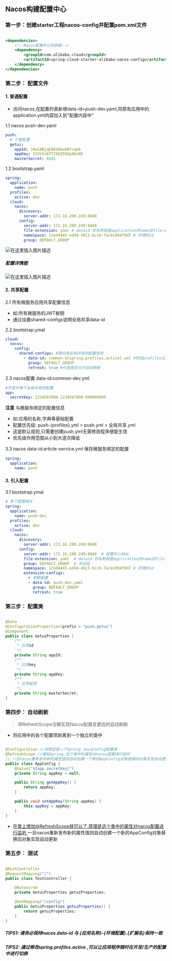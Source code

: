 ## Nacos构建配置中心

### 第一步：创建starter工程nacos-config并配置pom.xml文件

```xml

<dependencies>
    <!--Nacos配置中心的依赖-->
    <dependency>
        <groupId>com.alibaba.cloud</groupId>
        <artifactId>spring-cloud-starter-alibaba-nacos-config</artifactId>
    </dependency>
</dependencies>

```

### 第二步： 配置文件

#### 1. 普通配置

- 访问nacos,在配置列表新增data-id=push-dev.yaml,将原有应用中的application.yml内容加入到"配置内容中"

1.1 nacos push-dev.yaml

```yaml
push:
  # 个推配置
  getui:
    appId: 34w1ABjqE66S6bo8AYcqe6
    appKey: IXVCKs6fT29bZ93Up4DzN5
    masterSecret: 0101
```

1.2 bootstrap.yaml

```yaml
spring:
  application:
    name: push
  profiles:
    active: dev
  cloud:
    nacos:
      discovery:
        server-addr: 172.16.200.249:8848
      config:
        server-addr: 172.16.200.249:8848
        file-extension: yaml # dataid 的名称就是application的name加file-extension
        namespace: 1cbd4445-e494-4011-bccb-7ac4c094f9d7 # 环境的id
        group: DEFAULT_GROUP
```

![在这里插入图片描述](https://img-blog.csdnimg.cn/7706bdea7a5d4ef3933544f9c5a623ab.png)

##### 配置详情图

![在这里插入图片描述](https://img-blog.csdnimg.cn/45dc612b5e4641248bb13f148363f58d.png)

#### 2. 共享配置

2.1 所有微服务应用共享配置信息

- 如:所有微服务的JWT秘钥
- 通过设置shared-configs说明全局共享data-id

2.2 bootstrap.ymal

```yaml
cloud:
  nacos:
    config:
      shared-configs: #跨应用全局共享的配置信息
        - data-id: common-${spring.profiles.active}.yml #附加profiles让全局配置也可以区分环境配置
          group: DEFAULT_GROUP
          refresh: true #代表是否允许自动刷新
```

2.3 nacos配置 data-id:common-dev.yml

```yaml
#开发环境下全局共享的配置
app:
  secretKey: 1234567890-1234567890-999999999
```

**注意** 与微服务绑定的配置信息

- 如:应用的名称,字典等基础配置
- 配置优先级: push-{profiles}.yml >  push.yml > 全局共享.yml
- 这是默认规则,只需要创建push.yml无需修改程序便能生效
- 优先级作用范围从小到大逐次降低

3.3 nacos data-id:article-service.yml 保存微服务绑定的配置

```yaml
spring:
  application:
    name: push
```

#### 3. 引入配置

3.1 bootstrap.ymal

```yaml
# 多个配置相关
spring:
  application:
    name: push-dev
  profiles:
    active: dev
  cloud:
    nacos:
      discovery:
        server-addr: 172.16.200.249:8848
      config:
        server-addr: 172.16.200.249:8848  # 配置中心地址
        file-extension: yaml  # dataid 的名称就是application的name加file-extension
        group: DEFAULT_GROUP  # 测试组
        namespace: 1cbd4445-e494-4011-bccb-7ac4c094f9d7 # 环境的id
        extension-configs:
          # 参数配置
          - data-id: push-dev.yaml
            group: DEFAULT_GROUP
            refresh: true

```

### 第三步： 配置类

```java

@Data
@ConfigurationProperties(prefix = "push.getui")
@Component
public class GetuiProperties {
    /**
     * 应用id
     */
    private String appId;
    /**
     * 应用key
     */
    private String appKey;
    /**
     * 应用秘钥
     */
    private String masterSecret;
}

```

### 第四步： 自动刷新

> @RefreshScope注解实现Nacos配置变更后的自动刷新

- 将应用中的各个配置项剥离到一个独立的类中

```java

@Configuration //说明这是一个Spring JavaConfig配置类
@RefreshScope //通知Spring,这个类中的属性对nacos配置进行监听
// 一旦nacos重新发布新的属性值则自动创建一个新的AppConfig对象替换旧对象实现自动更新
public class AppConfig {
    @Value("${app.secretKey}")
    private String appKey = null;

    public String getAppKey() {
        return appKey;
    }

    public void setAppKey(String appKey) {
        this.appKey = appKey;
    }
}
```

- 在类上增加@RefreshScope就可以了.原理是这个类中的属性对nacos配置进行监听,一旦nacos重新发布新的属性值则自动创建一个新的AppConfig对象替换旧对象实现自动更新

### 第五步： 测试

```java

@RestController
@RequestMapping("/")
public class TestController {

    @Autowired
    private GetuiProperties getuiProperties;

    @GetMapping("/config")
    public GetuiProperties getuiProperties() {
        return getuiProperties;
    }
}


```

##### TIPS1: 请务必保持nacos data-id 与 {应用名称}-{环境配置}.{扩展名}保持一致

##### TIPS2: 通过修改spring.profiles.active ,可以让应用程序随时在开发/生产的配置中进行切换